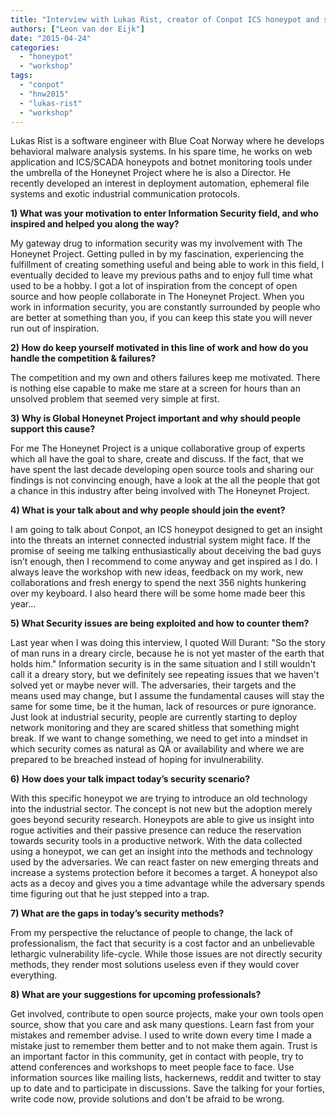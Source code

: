 ```yaml
---
title: "Interview with Lukas Rist, creator of Conpot ICS honeypot and speaker at the Honeynet Workshop 2015"
authors: ["Leon van der Eijk"]
date: "2015-04-24"
categories: 
  - "honeypot"
  - "workshop"
tags: 
  - "conpot"
  - "hnw2015"
  - "lukas-rist"
  - "workshop"
---
```


  

Lukas Rist is a software engineer with Blue Coat Norway where he develops behavioral malware analysis systems. In his spare time, he works on web application and ICS/SCADA honeypots and botnet monitoring tools under the umbrella of the Honeynet Project where he is also a Director. He recently developed an interest in deployment automation, ephemeral file systems and exotic industrial communication protocols.

  

  

**1) What was your motivation to enter Information Security field, and who inspired and helped you along the way?**

  

  

My gateway drug to information security was my involvement with The Honeynet Project. Getting pulled in by my fascination, experiencing the fulfillment of creating something useful and being able to work in this field, I eventually decided to leave my previous paths and to enjoy full time what used to be a hobby. I got a lot of inspiration from the concept of open source and how people collaborate in The Honeynet Project. When you work in information security, you are constantly surrounded by people who are better at something than you, if you can keep this state you will never run out of inspiration. 

  

  

**2) How do keep yourself motivated in this line of work and how do you handle the competition & failures?**

  

  

The competition and my own and others failures keep me motivated. There is nothing else capable to make me stare at a screen for hours than an unsolved problem that seemed very simple at first. 

  

  

**3) Why is Global Honeynet Project important and why should people support this cause?**

  

  

For me The Honeynet Project is a unique collaborative group of experts which all have the goal to share, create and discuss. If the fact, that we have spent the last decade developing open source tools and sharing our findings is not convincing enough, have a look at the all the people that got a chance in this industry after being involved with The Honeynet Project.

  

  

**4) What is your talk about and why people should join the event?**

  

  

I am going to talk about Conpot, an ICS honeypot designed to get an insight into the threats an internet connected industrial system might face. If the promise of seeing me talking enthusiastically about deceiving the bad guys isn’t enough, then I recommend to come anyway and get inspired as I do. I always leave the workshop with new ideas, feedback on my work, new collaborations and fresh energy to spend the next 356 nights hunkering over my keyboard. I also heard there will be some home made beer this year...

  

  

**5) What Security issues are being exploited and how to counter them?**

  

  

Last year when I was doing this interview, I quoted Will Durant: "So the story of man runs in a dreary circle, because he is not yet master of the earth that holds him." Information security is in the same situation and I still wouldn't call it a dreary story, but we definitely see repeating issues that we haven't solved yet or maybe never will. The adversaries, their targets and the means used may change, but I assume the fundamental causes will stay the same for some time, be it the human, lack of resources or pure ignorance. Just look at industrial security, people are currently starting to deploy network monitoring and they are scared shitless that something might break. If we want to change something, we need to get into a mindset in which security comes as natural as QA or availability and where we are prepared to be breached instead of hoping for invulnerability.

  

  

**6)** **How does your talk impact today’s security scenario?**

  

  

With this specific honeypot we are trying to introduce an old technology into the industrial sector. The concept is not new but the adoption merely goes beyond security research. Honeypots are able to give us insight into rogue activities and their passive presence can reduce the reservation towards security tools in a productive network. With the data collected using a honeypot, we can get an insight into the methods and technology used by the adversaries. We can react faster on new emerging threats and increase a systems protection before it becomes a target. A honeypot also acts as a decoy and gives you a time advantage while the adversary spends time figuring out that he just stepped into a trap.

  

  

**7) What are the gaps in today’s security methods?**

  

  

From my perspective the reluctance of people to change, the lack of professionalism, the fact that security is a cost factor and an unbelievable lethargic vulnerability life-cycle. While those issues are not directly security methods, they render most solutions useless even if they would cover everything.

  

  

  

  

**8) What are your suggestions for upcoming professionals?**

  

  

Get involved, contribute to open source projects, make your own tools open source, show that you care and ask many questions. Learn fast from your mistakes and remember advise. I used to write down every time I made a mistake just to remember them better and to not make them again. Trust is an important factor in this community, get in contact with people, try to attend conferences and workshops to meet people face to face. Use information sources like mailing lists, hackernews, reddit and twitter to stay up to date and to participate in discussions. Save the talking for your forties, write code now, provide solutions and don't be afraid to be wrong.
